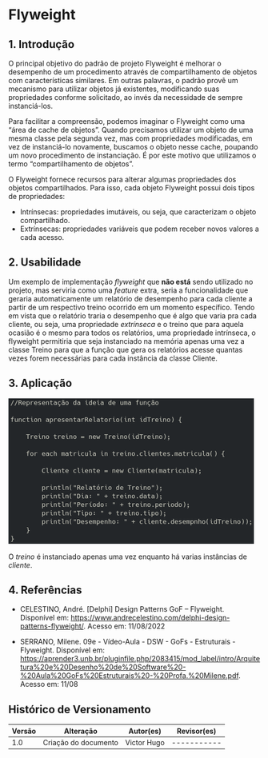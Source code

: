 # Flyweight

## 1. Introdução

O principal objetivo do padrão de projeto Flyweight é melhorar o desempenho de um procedimento através de compartilhamento de objetos com características similares. Em outras palavras, o padrão provê um mecanismo para utilizar objetos já existentes, modificando suas propriedades conforme solicitado, ao invés da necessidade de sempre instanciá-los.

Para facilitar a compreensão, podemos imaginar o Flyweight como uma “área de cache de objetos”. Quando precisamos utilizar um objeto de uma mesma classe pela segunda vez, mas com propriedades modificadas, em vez de instanciá-lo novamente, buscamos o objeto nesse cache, poupando um novo procedimento de instanciação. É por este motivo que utilizamos o termo “compartilhamento de objetos”.

O Flyweight fornece recursos para alterar algumas propriedades dos objetos compartilhados. Para isso, cada objeto Flyweight possui dois tipos de propriedades:

- Intrínsecas: propriedades imutáveis, ou seja, que caracterizam o objeto compartilhado.
- Extrínsecas: propriedades variáveis que podem receber novos valores a cada acesso.

## 2. Usabilidade

Um exemplo de implementação _flyweight_ que **não está** sendo utilizado no projeto, mas serviria como uma _feature_ extra, seria a funcionalidade que geraria automaticamente um relatório de desempenho para cada cliente a partir de um respectivo treino ocorrido em um momento específico. Tendo em vista que o relatório traria o desempenho que é algo que varia pra cada cliente, ou seja, uma propriedade _extrínseca_ e o treino que para aquela ocasião é o mesmo para todos os relatórios, uma propriedade intrínseca, o flyweight permitiria que seja instanciado na memória apenas uma vez a classe Treino para que a função que gera os relatórios acesse quantas vezes forem necessárias para cada instância da classe Cliente.

## 3. Aplicação

![Flyweight](../../../assets/flyweight/codigo_exemplo.png)

O _treino_ é instanciado apenas uma vez enquanto há varias instâncias de _cliente_.

## 4. Referências

- CELESTINO, André. [Delphi] Design Patterns GoF – Flyweight. Disponível em: https://www.andrecelestino.com/delphi-design-patterns-flyweight/. Acesso em: 11/08/2022

- SERRANO, Milene. 09e - Vídeo-Aula - DSW - GoFs - Estruturais - Flyweight. Disponível em: https://aprender3.unb.br/pluginfile.php/2083415/mod_label/intro/Arquitetura%20e%20Desenho%20de%20Software%20-%20Aula%20GoFs%20Estruturais%20-%20Profa.%20Milene.pdf. Acesso em: 11/08

## Histórico de Versionamento

| Versão | Alteração            | Autor(es)   | Revisor(es) |
| ------ | -------------------- | ----------- | ----------- |
| 1.0    | Criação do documento | Victor Hugo | ----------- |
